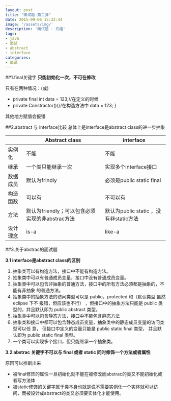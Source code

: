 ```yaml
---
layout: post
title: "面试题-第二弹"
date: 2015-09-06 15:32:44
image: '/assets/img/'
description: '面试题 - 五组'
tags:
- java
- 面试
- abstract
- interface 
categories:
- 面试
---
```

##1.final关键字
**只能初始化一次，不可在修改**

只有在两种情况：(或)


- private final int data = 123;//在定义的时候
- private Constractor(){//在构造方法中
    data = 123;
}

其他地方赋值会报错

##2.abstract 与 interface比较
总体上是interface是abstract class的进一步抽象

| |Abstract class|interface|
|-|-|-|
|实例化|不能|不能|
|继承|一个类只能继承一次|实现多个interface接口|
|数据成员|默认为frindly|必须是public static final|
|构造函数|可以有|不可以有|
|方法|默认为friendly；可以包含必须实现的非abstrac方法|默认为public static ，没有非static方法|
|设计理念|is-a|like-a|



##3.关于abstrac的面试题

**3.1 interface是abstract class的区别**

1. 抽象类可以有构造方法，接口中不能有构造方法。
2. 抽象类中可以有普通成员变量，接口中没有普通成员变量。
3. 抽象类中可以包含非抽象的普通方法，接口中的所有方法必须都是抽象的，不能有非抽象 的普通方法。 
4. 抽象类中的抽象方法的访问类型可以是 public，protected 和（默认类型,虽然 eclipse 下不 报错，但应该也不行） ，但接口中的抽象方法只能是 public 类型的，并且默认即为 public abstract 类型。 
5. 抽象类中可以包含静态方法，接口中不能包含静态方法 
6. 抽象类和接口中都可以包含静态成员变量，抽象类中的静态成员变量的访问类型可以任 意， 但接口中定义的变量只能是 public static final 类型， 并且默认即为 public static final 类型。 
7. 一个类可以实现多个接口，但只能继承一个抽象类。



**3.2 abstrac 关键字不可以与 final 或者 static 同时修饰一个方法或者属性**

原因可以推断出来

- 被final修饰的属性一旦初始化就不能在被修改而abstrac的类又不能初始化或者写方法体
- 被static修饰的关键字属于类本身也就是说不需要实例化一个实体就可以访问，而被设计成abstract的类又必须要实体化才能使用。
